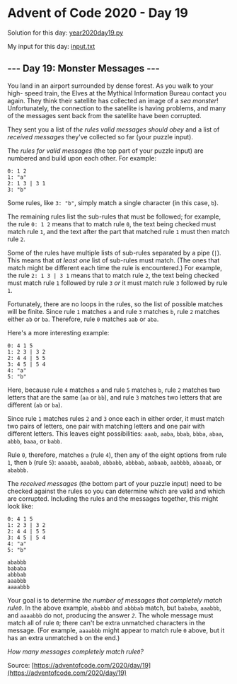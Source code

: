 # Advent of Code 2020 - Day 19

Solution for this day: [year2020day19.py](year2020day19.py)

My input for this day: [input.txt](input.txt)

## \--- Day 19: Monster Messages ---

You land in an airport surrounded by dense forest. As you walk to your high-
speed train, the Elves at the Mythical Information Bureau contact you again.
They think their satellite has collected an image of a _sea monster_!
Unfortunately, the connection to the satellite is having problems, and many of
the messages sent back from the satellite have been corrupted.

They sent you a list of _the rules valid messages should obey_ and a list of
_received messages_ they've collected so far (your puzzle input).

The _rules for valid messages_ (the top part of your puzzle input) are
numbered and build upon each other. For example:

    
    
    0: 1 2
    1: "a"
    2: 1 3 | 3 1
    3: "b"
    

Some rules, like `3: "b"`, simply match a single character (in this case,
`b`).

The remaining rules list the sub-rules that must be followed; for example, the
rule `0: 1 2` means that to match rule `0`, the text being checked must match
rule `1`, and the text after the part that matched rule `1` must then match
rule `2`.

Some of the rules have multiple lists of sub-rules separated by a pipe (`|`).
This means that _at least one_ list of sub-rules must match. (The ones that
match might be different each time the rule is encountered.) For example, the
rule `2: 1 3 | 3 1` means that to match rule `2`, the text being checked must
match rule `1` followed by rule `3` _or_ it must match rule `3` followed by
rule `1`.

Fortunately, there are no loops in the rules, so the list of possible matches
will be finite. Since rule `1` matches `a` and rule `3` matches `b`, rule `2`
matches either `ab` or `ba`. Therefore, rule `0` matches `aab` or `aba`.

Here's a more interesting example:

    
    
    0: 4 1 5
    1: 2 3 | 3 2
    2: 4 4 | 5 5
    3: 4 5 | 5 4
    4: "a"
    5: "b"
    

Here, because rule `4` matches `a` and rule `5` matches `b`, rule `2` matches
two letters that are the same (`aa` or `bb`), and rule `3` matches two letters
that are different (`ab` or `ba`).

Since rule `1` matches rules `2` and `3` once each in either order, it must
match two pairs of letters, one pair with matching letters and one pair with
different letters. This leaves eight possibilities: `aaab`, `aaba`, `bbab`,
`bbba`, `abaa`, `abbb`, `baaa`, or `babb`.

Rule `0`, therefore, matches `a` (rule `4`), then any of the eight options
from rule `1`, then `b` (rule `5`): `aaaabb`, `aaabab`, `abbabb`, `abbbab`,
`aabaab`, `aabbbb`, `abaaab`, or `ababbb`.

The _received messages_ (the bottom part of your puzzle input) need to be
checked against the rules so you can determine which are valid and which are
corrupted. Including the rules and the messages together, this might look
like:

    
    
    0: 4 1 5
    1: 2 3 | 3 2
    2: 4 4 | 5 5
    3: 4 5 | 5 4
    4: "a"
    5: "b"
    
    ababbb
    bababa
    abbbab
    aaabbb
    aaaabbb
    

Your goal is to determine _the number of messages that completely match
rule`0`_. In the above example, `ababbb` and `abbbab` match, but `bababa`,
`aaabbb`, and `aaaabbb` do not, producing the answer _`2`_. The whole message
must match all of rule `0`; there can't be extra unmatched characters in the
message. (For example, `aaaabbb` might appear to match rule `0` above, but it
has an extra unmatched `b` on the end.)

_How many messages completely match rule`0`?_



Source: [https://adventofcode.com/2020/day/19](https://adventofcode.com/2020/day/19)
